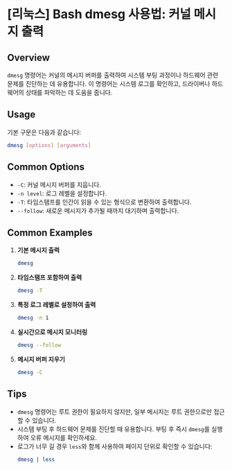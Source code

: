 # [리눅스] Bash dmesg 사용법: 커널 메시지 출력

## Overview
`dmesg` 명령어는 커널의 메시지 버퍼를 출력하여 시스템 부팅 과정이나 하드웨어 관련 문제를 진단하는 데 유용합니다. 이 명령어는 시스템 로그를 확인하고, 드라이버나 하드웨어의 상태를 파악하는 데 도움을 줍니다.

## Usage
기본 구문은 다음과 같습니다:

```bash
dmesg [options] [arguments]
```

## Common Options
- `-C`: 커널 메시지 버퍼를 지웁니다.
- `-n level`: 로그 레벨을 설정합니다.
- `-T`: 타임스탬프를 인간이 읽을 수 있는 형식으로 변환하여 출력합니다.
- `--follow`: 새로운 메시지가 추가될 때까지 대기하며 출력합니다.

## Common Examples
1. **기본 메시지 출력**
   ```bash
   dmesg
   ```

2. **타임스탬프 포함하여 출력**
   ```bash
   dmesg -T
   ```

3. **특정 로그 레벨로 설정하여 출력**
   ```bash
   dmesg -n 1
   ```

4. **실시간으로 메시지 모니터링**
   ```bash
   dmesg --follow
   ```

5. **메시지 버퍼 지우기**
   ```bash
   dmesg -C
   ```

## Tips
- `dmesg` 명령어는 루트 권한이 필요하지 않지만, 일부 메시지는 루트 권한으로만 접근할 수 있습니다.
- 시스템 부팅 후 하드웨어 문제를 진단할 때 유용합니다. 부팅 후 즉시 `dmesg`를 실행하여 오류 메시지를 확인하세요.
- 로그가 너무 길 경우 `less`와 함께 사용하여 페이지 단위로 확인할 수 있습니다:
  ```bash
  dmesg | less
  ```